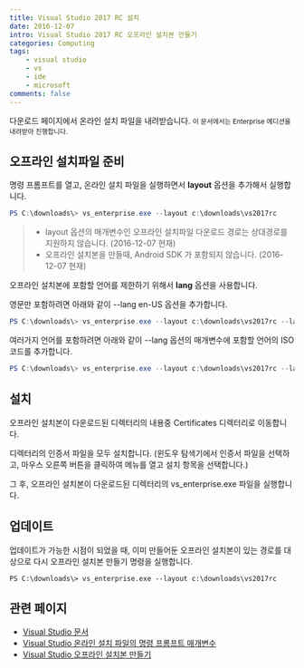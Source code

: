 ```yaml
---
title: Visual Studio 2017 RC 설치
date: 2016-12-07
intro: Visual Studio 2017 RC 오프라인 설치본 만들기
categories: Computing
tags:
    - visual studio
    - vs
    - ide
    - microsoft
comments: false
---
```


다운로드 페이지에서 온라인 설치 파일을 내려받습니다.
<small>이 문서에서는 Enterprise 에디션을 내려받아 진행합니다.</small>

## 오프라인 설치파일 준비

명령 프롬프트를 열고, 온라인 설치 파일을 실행하면서 **layout** 옵션을 추가해서 실행합니다.

```powershell
PS C:\downloads\> vs_enterprise.exe --layout c:\downloads\vs2017rc
```

> -   layout 옵션의 매개변수인 오프라인 설치파일 다운로드 경로는 상대경로를 지원하지 않습니다. (2016-12-07 현재)
> -   오프라인 설치본을 만들때, Android SDK 가 포함되지 않습니다. (2016-12-07 현재)

오프라인 설치본에 포함할 언어를 제한하기 위해서 **lang** 옵션을 사용합니다.

영문만 포함하려면 아래와 같이 --lang en-US 옵션을 추가합니다.

```powershell
PS C:\downloads\> vs_enterprise.exe --layout c:\downloads\vs2017rc --lang en-US
```

여러가지 언어를 포함하려면 아래와 같이 --lang 옵션의 매개변수에 포함할 언어의 ISO 코드를 추가합니다.

```powershell
PS C:\downloads\> vs_enterprise.exe --layout c:\downloads\vs2017rc --lang en-US ko-KR ja-JP
```

## 설치

오프라인 설치본이 다운로드된 디렉터리의 내용중 Certificates 디렉터리로 이동합니다.

디렉터리의 인증서 파일을 모두 설치합니다.
(윈도우 탐색기에서 인증서 파일을 선택하고, 마우스 오른쪽 버튼을 클릭하여 메뉴를 열고 설치 항목을 선택합니다.)

그 후, 오프라인 설치본이 다운로드된 디렉터리의 vs_enterprise.exe 파일을 실행합니다.

## 업데이트

업데이트가 가능한 시점이 되었을 때, 이미 만들어둔 오프라인 설치본이 있는 경로를 대상으로 다시 오프라인 설치본 만들기 명령을 실행합니다.

```
PS C:\downloads\> vs_enterprise.exe --layout c:\downloads\vs2017rc
```

## 관련 페이지

-   [Visual Studio 문서](https://docs.microsoft.com/ko-kr/visualstudio/welcome-to-visual-studio)
-   [Visual Studio 온라인 설치 파일의 명령 프롬프트 매개변수](https://docs.microsoft.com/ko-kr/visualstudio/install/use-command-line-parameters-to-install-visual-studio)
-   [Visual Studio 오프라인 설치본 만들기](https://docs.microsoft.com/ko-kr/visualstudio/install/create-an-offline-installation-of-visual-studio)

